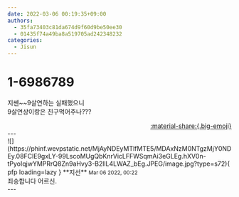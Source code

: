 ```yaml
---
date: 2022-03-06 00:19:35+09:00
authors:
  - 35fa73403c81da674d9f60d9be50ee30
  - 01435f74a49ba8a519705ad242348232
categories:
  - Jisun
---
```


# 1-6986789

<div class="post-container" markdown="1">
<div class="content-container md-sidebar__scrollwrap" markdown="1">

지쎈~~9살연하는 실패했으니<br>9살연상이랑은 친구먹어주나???

</div>
</div>

<div style="text-align: right;" markdown="1">
<a href="https://weverse.io/fromis9/fanpost/1-6986789" style="text-align: right;">:material-share:{.big-emoji}</a>
</div>
---

<div class="comments-container md-sidebar__scrollwrap" markdown="1">
<div class="comment" markdown="1">
<div class='id-container' markdown="1">
![](https://phinf.wevpstatic.net/MjAyNDEyMTlfMTE5/MDAxNzM0NTgzMjY0NDEy.08FClE9gxLY-99LscoMUgQbKnrVicLFFWSqmAi3eGLEg.hXV0n-tPyoIqjwYMPRrQ8Zn9aHvy3-B2llL4LWAZ_bEg.JPEG/image.jpg?type=s72){ pfp loading=lazy }
**<span class="artist">지선</span>** <small>Mar 06 2022, 00:22</small><br>
</div>
<div class='comment-body' markdown="1">
죄송합니다 어르신.
</div>
</div>
</div>
---
